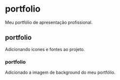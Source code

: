 # portfolio
Meu portfólio de apresentação profissional.

## portfolio
Adicionando icones e fontes ao projeto.

### portfolio
Adicionado a imagem de background do meu portfólio.
